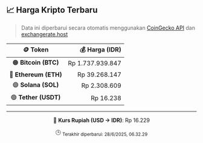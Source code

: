 

<!-- HARGA_KRIPTO -->
## 📈 Harga Kripto Terbaru

> Data ini diperbarui secara otomatis menggunakan [CoinGecko API](https://www.coingecko.com/) dan [exchangerate.host](https://exchangerate.host/)

<div align="center">

| 🪙 Token | 💰 Harga (IDR) |
|:------:|---------------:|
| 🟠 **Bitcoin (BTC)**   | Rp 1.737.939.847 |
| 🔵 **Ethereum (ETH)**  | Rp 39.268.147 |
| 🟣 **Solana (SOL)**    | Rp 2.308.609 |
| 🟢 **Tether (USDT)**   | Rp 16.238 |

---

💱 **Kurs Rupiah (USD → IDR)**: Rp 16.229

🕒 <sub>Terakhir diperbarui: 28/6/2025, 06.32.29</sub>

</div>
<!-- /HARGA_KRIPTO -->